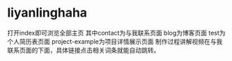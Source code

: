 # liyanlinghaha
  打开index即可浏览全部主页
  其中contact为与我联系页面
  blog为博客页面
  test为个人简历表页面
  project-example为项目详情展示页面
  制作过程讲解视频在与我联系页面的下面，具体链接点击相关词条就能自动跳转。
